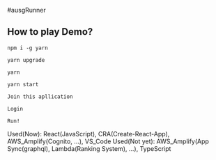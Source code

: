 #ausgRunner

## How to play Demo?

```
npm i -g yarn

yarn upgrade

yarn

yarn start

Join this apllication

Login

Run!
```

Used(Now): React(JavaScript), CRA(Create-React-App), AWS_Amplify(Cognito, ...), VS_Code
Used(Not yet): AWS_Amplify(App Sync(graphql), Lambda(Ranking System), ...), TypeScript
